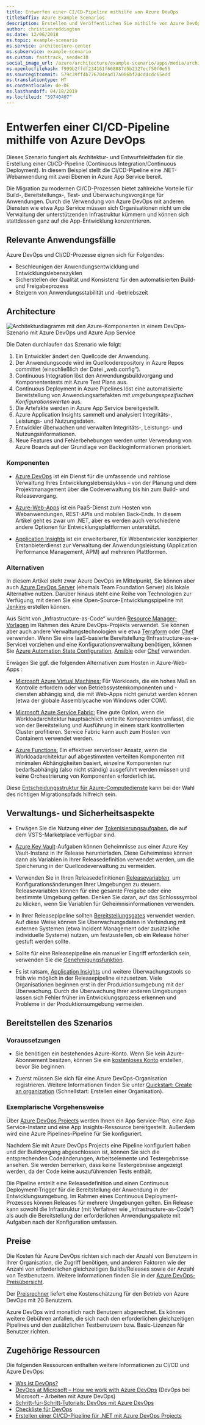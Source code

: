 ```yaml
---
title: Entwerfen einer CI/CD-Pipeline mithilfe von Azure DevOps
titleSuffix: Azure Example Scenarios
description: Erstellen und Veröffentlichen Sie mithilfe von Azure DevOps eine .NET-App in Azure-Web-Apps.
author: christianreddington
ms.date: 12/06/2018
ms.topic: example-scenario
ms.service: architecture-center
ms.subservice: example-scenario
ms.custom: fasttrack, seodec18
social_image_url: /azure/architecture/example-scenario/apps/media/architecture-devops-dotnet-webapp.svg
ms.openlocfilehash: f999b2ffdf234161f668887d5b2327ecf50f0e55
ms.sourcegitcommit: 579c39ff4b776704ead17a006bf24cd4cdc65edd
ms.translationtype: HT
ms.contentlocale: de-DE
ms.lasthandoff: 04/18/2019
ms.locfileid: "59740407"
---
```

# <a name="design-a-cicd-pipeline-using-azure-devops"></a>Entwerfen einer CI/CD-Pipeline mithilfe von Azure DevOps

Dieses Szenario fungiert als Architektur- und Entwurfsleitfaden für die Erstellung einer CI/CD-Pipeline (Continuous Integration/Continuous Deployment). In diesem Beispiel stellt die CI/CD-Pipeline eine .NET-Webanwendung mit zwei Ebenen in Azure App Service bereit.

Die Migration zu modernen CI/CD-Prozessen bietet zahlreiche Vorteile für Build-, Bereitstellungs-, Test- und Überwachungsvorgänge für Anwendungen. Durch die Verwendung von Azure DevOps mit anderen Diensten wie etwa App Service müssen sich Organisationen nicht um die Verwaltung der unterstützenden Infrastruktur kümmern und können sich stattdessen ganz auf die App-Entwicklung konzentrieren.

## <a name="relevant-use-cases"></a>Relevante Anwendungsfälle

Azure DevOps und CI/CD-Prozesse eignen sich für Folgendes:

- Beschleunigen der Anwendungsentwicklung und Entwicklungslebenszyklen
- Sicherstellen der Qualität und Konsistenz für den automatisierten Build- und Freigabeprozess
- Steigern von Anwendungsstabilität und -betriebszeit

## <a name="architecture"></a>Architecture

![Architekturdiagramm mit den Azure-Komponenten in einem DevOps-Szenario mit Azure DevOps und Azure App Service][architecture]

Die Daten durchlaufen das Szenario wie folgt:

1. Ein Entwickler ändert den Quellcode der Anwendung.
2. Der Anwendungscode wird im Quellcoderepository in Azure Repos committet (einschließlich der Datei „web.config“).
3. Continuous Integration löst den Anwendungsbuildvorgang und Komponententests mit Azure Test Plans aus.
4. Continuous Deployment in Azure Pipelines löst eine automatisierte Bereitstellung von Anwendungsartefakten *mit umgebungsspezifischen Konfigurationswerten* aus.
5. Die Artefakte werden in Azure App Service bereitgestellt.
6. Azure Application Insights sammelt und analysiert Integritäts-, Leistungs- und Nutzungsdaten.
7. Entwickler überwachen und verwalten Integritäts-, Leistungs- und Nutzungsinformationen.
8. Neue Features und Fehlerbehebungen werden unter Verwendung von Azure Boards auf der Grundlage von Backloginformationen priorisiert.

### <a name="components"></a>Komponenten

- [Azure DevOps][vsts] ist ein Dienst für die umfassende und nahtlose Verwaltung Ihres Entwicklungslebenszyklus – von der Planung und dem Projektmanagement über die Codeverwaltung bis hin zum Build- und Releasevorgang.

- [Azure-Web-Apps][web-apps] ist ein PaaS-Dienst zum Hosten von Webanwendungen, REST-APIs und mobilen Back-Ends. In diesem Artikel geht es zwar um .NET, aber es werden auch verschiedene andere Optionen für Entwicklungsplattformen unterstützt.

- [Application Insights][application-insights] ist ein erweiterbarer, für Webentwickler konzipierter Erstanbieterdienst zur Verwaltung der Anwendungsleistung (Application Performance Management, APM) auf mehreren Plattformen.

### <a name="alternatives"></a>Alternativen

In diesem Artikel steht zwar Azure DevOps im Mittelpunkt, Sie können aber auch [Azure DevOps Server][azure-devops-server] (ehemals Team Foundation Server) als lokale Alternative nutzen. Darüber hinaus steht eine Reihe von Technologien zur Verfügung, mit denen Sie eine Open-Source-Entwicklungspipeline mit [Jenkins][jenkins-on-azure] erstellen können.

Aus Sicht von „Infrastructure-as-Code“ wurden [Resource Manager-Vorlagen][arm-templates] im Rahmen des Azure DevOps-Projekts verwendet. Sie können aber auch andere Verwaltungstechnologien wie etwa [Terraform][terraform] oder [Chef][chef] verwenden. Wenn Sie eine IaaS-basierte Bereitstellung (Infrastructure-as-a-Service) vorziehen und eine Konfigurationsverwaltung benötigen, können Sie [Azure Automation State Configuration][desired-state-configuration], [Ansible][ansible] oder [Chef][chef] verwenden.

Erwägen Sie ggf. die folgenden Alternativen zum Hosten in Azure-Web-Apps :

- [Microsoft Azure Virtual Machines:][compare-vm-hosting] Für Workloads, die ein hohes Maß an Kontrolle erfordern oder von Betriebssystemkomponenten und -diensten abhängig sind, die mit Web-Apps nicht genutzt werden können (etwa der globale Assemblycache von Windows oder COM).

- [Microsoft Azure Service Fabric:][service-fabric] Eine gute Option, wenn die Workloadarchitektur hauptsächlich verteilte Komponenten umfasst, die von der Bereitstellung und Ausführung in einem stark kontrollierten Cluster profitieren. Service Fabric kann auch zum Hosten von Containern verwendet werden.

- [Azure Functions:][azure-functions] Ein effektiver serverloser Ansatz, wenn die Workloadarchitektur auf abgestimmten verteilten Komponenten mit minimalen Abhängigkeiten basiert, einzelne Komponenten nur bedarfsabhängig (also nicht ständig) ausgeführt werden müssen und keine Orchestrierung von Komponenten erforderlich ist.

Diese [Entscheidungsstruktur für Azure-Computedienste](/azure/architecture/guide/technology-choices/compute-decision-tree) kann bei der Wahl des richtigen Migrationspfads hilfreich sein.

## <a name="management-and-security-considerations"></a>Verwaltungs- und Sicherheitsaspekte

- Erwägen Sie die Nutzung einer der [Tokenisierungsaufgaben][vsts-tokenization], die auf dem VSTS-Marketplace verfügbar sind.

- [Azure Key Vault][download-keyvault-secrets]-Aufgaben können Geheimnisse aus einer Azure Key Vault-Instanz in Ihr Release herunterladen. Diese Geheimnisse können dann als Variablen in Ihrer Releasedefinition verwendet werden, um die Speicherung in der Quellcodeverwaltung zu vermeiden.

- Verwenden Sie in Ihren Releasedefinitionen [Releasevariablen][vsts-release-variables], um Konfigurationsänderungen Ihrer Umgebungen zu steuern. Releasevariablen können für eine gesamte Freigabe oder eine bestimmte Umgebung gelten. Denken Sie daran, auf das Schlosssymbol zu klicken, wenn Sie Variablen für Geheimnisinformationen verwenden.

- In Ihrer Releasepipeline sollten [Bereitstellungsgates][vsts-deployment-gates] verwendet werden. Auf diese Weise können Sie Überwachungsdaten in Verbindung mit externen Systemen (etwa Incident Management oder zusätzliche individuelle Systeme) nutzen, um festzustellen, ob ein Release höher gestuft werden sollte.

- Sollte für eine Releasepipeline ein manueller Eingriff erforderlich sein, verwenden Sie die [Genehmigungsfunktion][vsts-approvals].

- Es ist ratsam, [Application Insights][application-insights] und weitere Überwachungstools so früh wie möglich in der Releasepipeline einzusetzen. Viele Organisationen beginnen erst in der Produktionsumgebung mit der Überwachung. Durch die Überwachung Ihrer anderen Umgebungen lassen sich Fehler früher im Entwicklungsprozess erkennen und Probleme in der Produktionsumgebung vermeiden.

## <a name="deploy-the-scenario"></a>Bereitstellen des Szenarios

### <a name="prerequisites"></a>Voraussetzungen

- Sie benötigen ein bestehendes Azure-Konto. Wenn Sie kein Azure-Abonnement besitzen, können Sie ein [kostenloses Konto](https://azure.microsoft.com/free/?WT.mc_id=A261C142F) erstellen, bevor Sie beginnen.

- Zuerst müssen Sie sich für eine Azure DevOps-Organisation registrieren. Weitere Informationen finden Sie unter [Quickstart: Create an organization][vsts-account-create] (Schnellstart: Erstellen einer Organisation).

### <a name="walk-through"></a>Exemplarische Vorgehensweise

Über [Azure DevOps Projects](/azure/devops-project/azure-devops-project-github) werden Ihnen ein App Service-Plan, eine App Service-Instanz und eine App Insights-Ressource bereitgestellt. Außerdem wird eine Azure Pipelines-Pipeline für Sie konfiguriert.

Nachdem Sie mit Azure DevOps Projects eine Pipeline konfiguriert haben und der Buildvorgang abgeschlossen ist, können Sie sich die entsprechenden Codeänderungen, Arbeitselemente und Testergebnisse ansehen. Sie werden bemerken, dass keine Testergebnisse angezeigt werden, da der Code keine auszuführenden Tests enthält.

Die Pipeline erstellt eine Releasedefinition und einen Continuous Deployment-Trigger für die Bereitstellung der Anwendung in der Entwicklungsumgebung. Im Rahmen eines Continuous Deployment-Prozesses können Releases für mehrere Umgebungen gelten. Ein Release kann sowohl die Infrastruktur (mit Verfahren wie „Infrastructure-as-Code“) als auch die Bereitstellung der erforderlichen Anwendungspakete mit Aufgaben nach der Konfiguration umfassen.

## <a name="pricing"></a>Preise

Die Kosten für Azure DevOps richten sich nach der Anzahl von Benutzern in Ihrer Organisation, die Zugriff benötigen, und anderen Faktoren wie der Anzahl von erforderlichen gleichzeitigen Builds/Releases sowie der Anzahl von Testbenutzern. Weitere Informationen finden Sie in der [Azure DevOps-Preisübersicht][vsts-pricing-page].

Der [Preisrechner][vsts-pricing-calculator] liefert eine Kostenschätzung für den Betrieb von Azure DevOps mit 20 Benutzern.

Azure DevOps wird monatlich nach Benutzern abgerechnet. Es können weitere Gebühren anfallen, die sich nach den erforderlichen gleichzeitigen Pipelines und den zusätzlichen Testbenutzern bzw. Basic-Lizenzen für Benutzer richten.

## <a name="related-resources"></a>Zugehörige Ressourcen

Die folgenden Ressourcen enthalten weitere Informationen zu CI/CD und Azure DevOps:

- [Was ist DevOps?][devops-whatis]
- [DevOps at Microsoft – How we work with Azure DevOps][devops-microsoft] (DevOps bei Microsoft – Arbeiten mit Azure DevOps)
- [Schritt-für-Schritt-Tutorials: DevOps mit Azure DevOps][devops-with-vsts]
- [Checkliste für DevOps][devops-checklist]
- [Erstellen einer CI/CD-Pipeline für .NET mit Azure DevOps Projects][devops-project-create]

<!-- links -->

[ansible]: /azure/ansible/
[application-insights]: /azure/application-insights/app-insights-overview
[app-service-reference-architecture]: ../../reference-architectures/app-service-web-app/basic-web-app.md
[arm-templates]: /azure/azure-resource-manager/resource-group-overview#template-deployment
[architecture]: ./media/architecture-devops-dotnet-webapp.svg
[chef]: /azure/chef/
[design-patterns-availability]: /azure/architecture/patterns/category/availability
[design-patterns-resiliency]: /azure/architecture/patterns/category/resiliency
[design-patterns-scalability]: /azure/architecture/patterns/category/performance-scalability
[design-patterns-security]: /azure/architecture/patterns/category/security
[desired-state-configuration]: /azure/automation/automation-dsc-overview
[devops-microsoft]: /azure/devops/devops-at-microsoft/
[devops-with-vsts]: https://almvm.azurewebsites.net/labs/vsts/
[devops-checklist]: /azure/architecture/checklist/dev-ops
[application-insights]: https://azure.microsoft.com/services/application-insights/
[cloud-based-load-testing]: https://visualstudio.microsoft.com/team-services/cloud-load-testing/
[cloud-based-load-testing-on-premises]: /vsts/test/load-test/clt-with-private-machines?view=vsts
[jenkins-on-azure]: /azure/jenkins/
[devops-whatis]: /azure/devops/what-is-devops
[download-keyvault-secrets]: /vsts/pipelines/tasks/deploy/azure-key-vault?view=vsts
[resource-groups]: /azure/azure-resource-manager/resource-group-overview
[resiliency-app-service]: /azure/architecture/checklist/resiliency-per-service#app-service
[vsts]: /vsts/?view=vsts#pivot=services
[continuous-integration]: /azure/devops/what-is-continuous-integration
[continuous-delivery]: /azure/devops/what-is-continuous-delivery
[web-apps]: /azure/app-service/app-service-web-overview
[vsts-account-create]: /azure/devops/organizations/accounts/create-organization-msa-or-work-student?view=vsts
[vsts-approvals]: /vsts/pipelines/release/approvals/approvals?view=vsts
[devops-project]: https://portal.azure.com/?feature.customportal=false#create/Microsoft.AzureProject
[vsts-deployment-gates]: /vsts/pipelines/release/approvals/gates?view=vsts
[vsts-pricing-calculator]: https://azure.com/e/498aa024454445a8a352e75724f900b1
[vsts-pricing-page]: https://azure.microsoft.com/pricing/details/visual-studio-team-services/
[vsts-release-variables]: /vsts/pipelines/release/variables?view=vsts&tabs=batch
[vsts-tokenization]: https://marketplace.visualstudio.com/search?term=token&target=VSTS&category=All%20categories&sortBy=Relevance
[azure-key-vault]: /azure/key-vault/key-vault-overview
[infra-as-code]: https://blogs.msdn.microsoft.com/mvpawardprogram/2018/02/13/infrastructure-as-code/
[azure-devops-server]: https://visualstudio.microsoft.com/tfs/
[infra-as-code]: https://blogs.msdn.microsoft.com/mvpawardprogram/2018/02/13/infrastructure-as-code/
[service-fabric]: /azure/service-fabric/
[azure-functions]: /azure/azure-functions/
[azure-containers]: https://azure.microsoft.com/overview/containers/
[compare-vm-hosting]: /azure/app-service/choose-web-site-cloud-service-vm
[app-insights-cd-monitoring]: /azure/application-insights/app-insights-vsts-continuous-monitoring
[azure-region-pair-bcdr]: /azure/best-practices-availability-paired-regions
[devops-project-create]: /azure/devops-project/azure-devops-project-aspnet-core
[terraform]: /azure/terraform/
